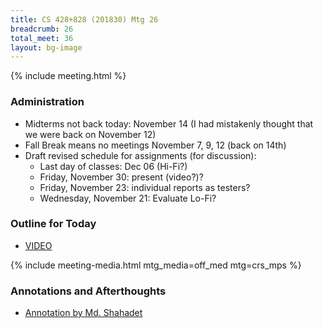 ```yaml
---
title: CS 428+828 (201830) Mtg 26
breadcrumb: 26
total_meet: 36
layout: bg-image
---
```

{% include meeting.html %}

### Administration

* Midterms not back today: November 14 (I had mistakenly thought that we were back on November 12)
* Fall Break means no meetings November 7, 9, 12 (back on 14th)
* Draft revised schedule for assignments (for discussion):
  * Last day of classes: Dec 06 (Hi-Fi?)
  * Friday, November 30: present (video?)?
  * Friday, November 23: individual reports as testers?
  * Wednesday, November 21: Evaluate Lo-Fi?

### Outline for Today

* [VIDEO](https://www.youtube.com/watch?v=QckIzHC99Xc)

{% include meeting-media.html mtg_media=off_med mtg=crs_mps %}

### Annotations and Afterthoughts

* [Annotation by Md. Shahadet](https://urcourses.uregina.ca/mod/oublog/viewpost.php?post=28694)

